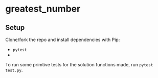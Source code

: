 # greatest_number

## Setup
Clone/fork the repo and install dependencies with Pip: 
- `pytest`
- 

To run some primtive tests for the solution functions made, run `pytest test.py`. 